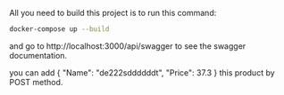 All you need to build this project is to run this command:

```bash
docker-compose up --build    
````

and go to http://localhost:3000/api/swagger to see the swagger documentation.

you can add
{
"Name": "de222sddddddt",
"Price": 37.3
}
this product by POST method.